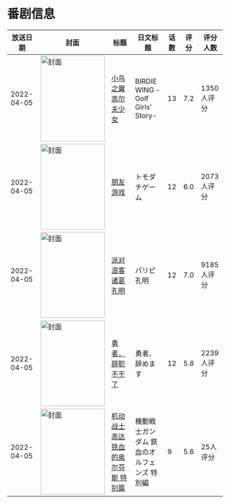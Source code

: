 # 番剧信息

|放送日期|封面|标题|日文标题|话数|评分|评分人数|
|---|---|---|---|---|---|---|
|2022-04-05|<img src="https://lain.bgm.tv/pic/cover/c/29/ed/354682_Ti2Iv.jpg" alt="封面" style="width:150px;height:200px;object-fit:cover;">|[小鸟之翼 高尔夫少女](https://bangumi.tv/subject/354682)|BIRDIE WING -Golf Girls’ Story-|13|7.2|1350人评分|
|2022-04-05|<img src="https://lain.bgm.tv/pic/cover/c/1a/bd/355072_VfjWl.jpg" alt="封面" style="width:150px;height:200px;object-fit:cover;">|[朋友游戏](https://bangumi.tv/subject/355072)|トモダチゲーム|12|6.0|2073人评分|
|2022-04-05|<img src="https://lain.bgm.tv/pic/cover/c/93/98/356756_ro03P.jpg" alt="封面" style="width:150px;height:200px;object-fit:cover;">|[派对浪客诸葛孔明](https://bangumi.tv/subject/356756)|パリピ孔明|12|7.0|9185人评分|
|2022-04-05|<img src="https://lain.bgm.tv/pic/cover/c/50/9d/353657_0xz2K.jpg" alt="封面" style="width:150px;height:200px;object-fit:cover;">|[勇者，辞职不干了](https://bangumi.tv/subject/353657)|勇者、辞めます|12|5.8|2239人评分|
|2022-04-05|<img src="https://lain.bgm.tv/pic/cover/c/c6/a9/349443_5r9rq.jpg" alt="封面" style="width:150px;height:200px;object-fit:cover;">|[机动战士高达 铁血的奥尔芬斯 特别篇](https://bangumi.tv/subject/349443)|機動戦士ガンダム 鉄血のオルフェンズ 特別編|9|5.6|25人评分|
